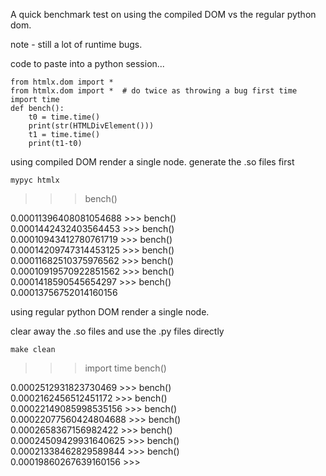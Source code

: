 A quick benchmark test on using the compiled DOM vs the regular python dom.

note  - still a lot of runtime bugs. 

code to paste into a python session...
```
from htmlx.dom import *
from htmlx.dom import *  # do twice as throwing a bug first time
import time
def bench():
    t0 = time.time()
    print(str(HTMLDivElement()))
    t1 = time.time()
    print(t1-t0)
```

using compiled DOM render a single node. generate the .so files first

```
mypyc htmlx
```

>>> bench()
<div></div>
0.00011396408081054688
>>> bench()
<div></div>
0.0001442432403564453
>>> bench()
<div></div>
0.00010943412780761719
>>> bench()
<div></div>
0.00014209747314453125
>>> bench()
<div></div>
0.00011682510375976562
>>> bench()
<div></div>
0.00010919570922851562
>>> bench()
<div></div>
0.0001418590545654297
>>> bench()
<div></div>
0.00013756752014160156


using regular python DOM render a single node.

clear away the .so files and use the .py files directly
```
make clean
```

>>> import time
>>> bench()
<div></div>
0.0002512931823730469
>>> bench()
<div></div>
0.0002162456512451172
>>> bench()
<div></div>
0.00022149085998535156
>>> bench()
<div></div>
0.00022077560424804688
>>> bench()
<div></div>
0.0002658367156982422
>>> bench()
<div></div>
0.00024509429931640625
>>> bench()
<div></div>
0.00021338462829589844
>>> bench()
<div></div>
0.00019860267639160156
>>> 
